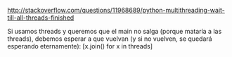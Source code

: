http://stackoverflow.com/questions/11968689/python-multithreading-wait-till-all-threads-finished

Si usamos threads y queremos que el main no salga (porque mataría a las threads), debemos esperar a que vuelvan (y si no vuelven, se quedará esperando eternamente):
[x.join() for x in threads]

